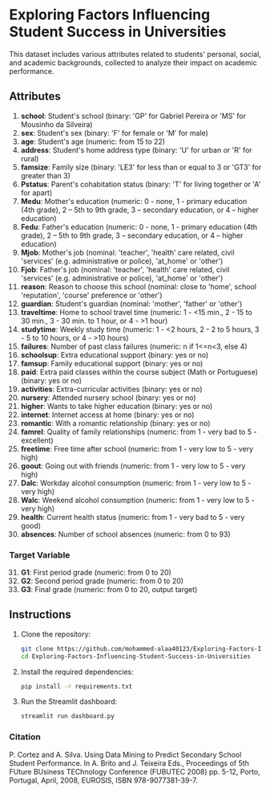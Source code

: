 # Exploring Factors Influencing Student Success in Universities

This dataset includes various attributes related to students' personal, social, and academic backgrounds, collected to analyze their impact on academic performance.

## Attributes

1. **school**: Student's school (binary: 'GP' for Gabriel Pereira or 'MS' for Mousinho da Silveira)
2. **sex**: Student's sex (binary: 'F' for female or 'M' for male)
3. **age**: Student's age (numeric: from 15 to 22)
4. **address**: Student's home address type (binary: 'U' for urban or 'R' for rural)
5. **famsize**: Family size (binary: 'LE3' for less than or equal to 3 or 'GT3' for greater than 3)
6. **Pstatus**: Parent's cohabitation status (binary: 'T' for living together or 'A' for apart)
7. **Medu**: Mother's education (numeric: 0 - none, 1 - primary education (4th grade), 2 – 5th to 9th grade, 3 – secondary education, or 4 – higher education)
8. **Fedu**: Father's education (numeric: 0 - none, 1 - primary education (4th grade), 2 – 5th to 9th grade, 3 – secondary education, or 4 – higher education)
9. **Mjob**: Mother's job (nominal: 'teacher', 'health' care related, civil 'services' (e.g. administrative or police), 'at_home' or 'other')
10. **Fjob**: Father's job (nominal: 'teacher', 'health' care related, civil 'services' (e.g. administrative or police), 'at_home' or 'other')
11. **reason**: Reason to choose this school (nominal: close to 'home', school 'reputation', 'course' preference or 'other')
12. **guardian**: Student's guardian (nominal: 'mother', 'father' or 'other')
13. **traveltime**: Home to school travel time (numeric: 1 - <15 min., 2 - 15 to 30 min., 3 - 30 min. to 1 hour, or 4 - >1 hour)
14. **studytime**: Weekly study time (numeric: 1 - <2 hours, 2 - 2 to 5 hours, 3 - 5 to 10 hours, or 4 - >10 hours)
15. **failures**: Number of past class failures (numeric: n if 1<=n<3, else 4)
16. **schoolsup**: Extra educational support (binary: yes or no)
17. **famsup**: Family educational support (binary: yes or no)
18. **paid**: Extra paid classes within the course subject (Math or Portuguese) (binary: yes or no)
19. **activities**: Extra-curricular activities (binary: yes or no)
20. **nursery**: Attended nursery school (binary: yes or no)
21. **higher**: Wants to take higher education (binary: yes or no)
22. **internet**: Internet access at home (binary: yes or no)
23. **romantic**: With a romantic relationship (binary: yes or no)
24. **famrel**: Quality of family relationships (numeric: from 1 - very bad to 5 - excellent)
25. **freetime**: Free time after school (numeric: from 1 - very low to 5 - very high)
26. **goout**: Going out with friends (numeric: from 1 - very low to 5 - very high)
27. **Dalc**: Workday alcohol consumption (numeric: from 1 - very low to 5 - very high)
28. **Walc**: Weekend alcohol consumption (numeric: from 1 - very low to 5 - very high)
29. **health**: Current health status (numeric: from 1 - very bad to 5 - very good)
30. **absences**: Number of school absences (numeric: from 0 to 93)

### Target Variable

31. **G1**: First period grade (numeric: from 0 to 20)
32. **G2**: Second period grade (numeric: from 0 to 20)
33. **G3**: Final grade (numeric: from 0 to 20, output target)

## Instructions

1. Clone the repository:
    ```bash
    git clone https://github.com/mohammed-alaa40123/Exploring-Factors-Influencing-Student-Success-in-Universities.git
    cd Exploring-Factors-Influencing-Student-Success-in-Universities
    ```

2. Install the required dependencies:
    ```bash
    pip install -r requirements.txt
    ```

3. Run the Streamlit dashboard:
    ```bash
    streamlit run dashboard.py
    ```

### Citation

P. Cortez and A. Silva. Using Data Mining to Predict Secondary School Student Performance. In A. Brito and J. Teixeira Eds., Proceedings of 5th FUture BUsiness TEChnology Conference (FUBUTEC 2008) pp. 5-12, Porto, Portugal, April, 2008, EUROSIS, ISBN 978-9077381-39-7.
